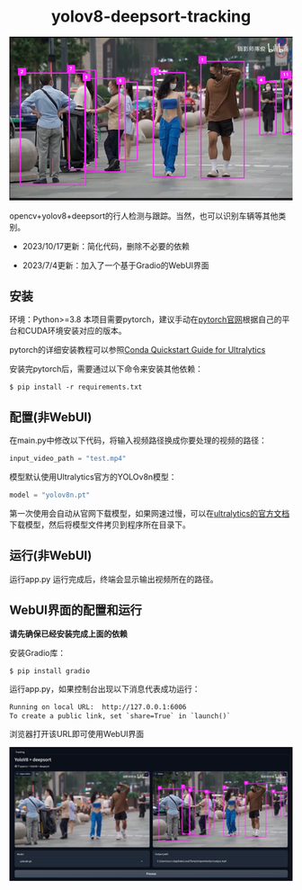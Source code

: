 <div align="center">
<h1> yolov8-deepsort-tracking </h1>
</div>

![示例图片](https://github.com/KdaiP/yolov8-deepsort-tracking/blob/main/demo.png)

opencv+yolov8+deepsort的行人检测与跟踪。当然，也可以识别车辆等其他类别。

- 2023/10/17更新：简化代码，删除不必要的依赖

- 2023/7/4更新：加入了一个基于Gradio的WebUI界面

## 安装
环境：Python>=3.8
本项目需要pytorch，建议手动在[pytorch官网](https://pytorch.org/get-started/locally/)根据自己的平台和CUDA环境安装对应的版本。

pytorch的详细安装教程可以参照[Conda Quickstart Guide for Ultralytics](https://docs.ultralytics.com/guides/conda-quickstart/)

安装完pytorch后，需要通过以下命令来安装其他依赖：

```shell
$ pip install -r requirements.txt
```


## 配置(非WebUI)

在main.py中修改以下代码，将输入视频路径换成你要处理的视频的路径：

```python
input_video_path = "test.mp4"
```

模型默认使用Ultralytics官方的YOLOv8n模型：

```python
model = "yolov8n.pt"
```

第一次使用会自动从官网下载模型，如果网速过慢，可以在[ultralytics的官方文档](https://docs.ultralytics.com/tasks/detect/)下载模型，然后将模型文件拷贝到程序所在目录下。

## 运行(非WebUI)

运行app.py
运行完成后，终端会显示输出视频所在的路径。

## WebUI界面的配置和运行

**请先确保已经安装完成上面的依赖**

安装Gradio库：

```shell
$ pip install gradio
```

运行app.py，如果控制台出现以下消息代表成功运行：
```shell
Running on local URL:  http://127.0.0.1:6006
To create a public link, set `share=True` in `launch()`
```

浏览器打开该URL即可使用WebUI界面

![WebUI](https://github.com/KdaiP/yolov8-deepsort-tracking/blob/main/webui.png)

